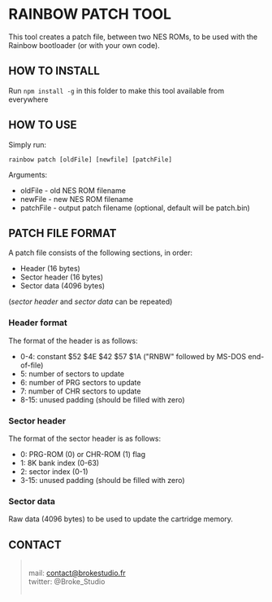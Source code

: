 # RAINBOW PATCH TOOL

This tool creates a patch file, between two NES ROMs, to be used with the Rainbow bootloader (or with your own code).

## HOW TO INSTALL

Run `npm install -g` in this folder to make this tool available from everywhere

## HOW TO USE

Simply run:  

`rainbow patch [oldFile] [newfile] [patchFile]`

Arguments:  

- oldFile - old NES ROM filename  
- newFile - new NES ROM filename  
- patchFile - output patch filename (optional, default will be patch.bin)

## PATCH FILE FORMAT

A patch file consists of the following sections, in order:

- Header (16 bytes)  
- Sector header (16 bytes)  
- Sector data (4096 bytes)  
  
(*sector header* and *sector data* can be repeated)

### Header format

The format of the header is as follows:  

- 0-4: constant $52 $4E $42 $57 $1A ("RNBW" followed by MS-DOS end-of-file)
- 5: number of sectors to update
- 6: number of PRG sectors to update
- 7: number of CHR sectors to update
- 8-15: unused padding (should be filled with zero)

### Sector header

The format of the sector header is as follows:

- 0: PRG-ROM (0) or CHR-ROM (1) flag
- 1: 8K bank index (0-63)
- 2: sector index (0-1)
- 3-15: unused padding (should be filled with zero)

### Sector data

Raw data (4096 bytes) to be used to update the cartridge memory.

## CONTACT

> &nbsp;  
> mail: contact@brokestudio.fr  
> twitter: @Broke_Studio  
> &nbsp;
